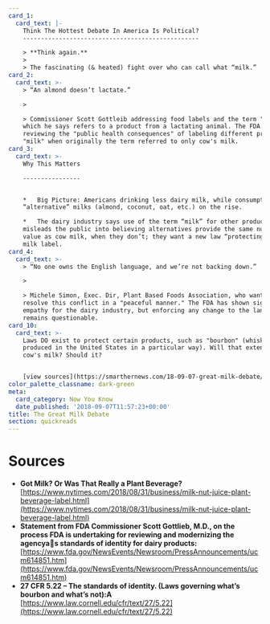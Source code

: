 ```yaml
---
card_1:
  card_text: |-
    Think The Hottest Debate In America Is Political?
    -------------------------------------------------

    > **Think again.**
    > 
    > The fascinating (& heated) fight over who can call what “milk.”
card_2:
  card_text: >-
    > “An almond doesn’t lactate.”

    > 

    > Commissioner Scott Gottleib addressing food labels and the term "milk" -
    which he says refers to a product from a lactating animal. The FDA is
    reviewing the "public health consequences" of labeling different products
    "milk" when originally the term referred to only cow's milk.
card_3:
  card_text: >-
    Why This Matters

    ----------------


    *   Big Picture: Americans drinking less dairy milk, while consumption of
    “alternative” milks (almond, coconut, oat, etc.) on the rise.

    *   The dairy industry says use of the term “milk” for other products
    misleads the public into believing alternatives provide the same nutritional
    value as cow milk, when they don’t; they want a new law “protecting” the
    milk label.
card_4:
  card_text: >-
    > “No one owns the English language, and we’re not backing down.”

    > 

    > Michele Simon, Exec. Dir, Plant Based Foods Association, who wants to
    resolve this conflict in a "peaceful manner." The FDA has shown signs of
    empathy for the dairy industry, but enforcing any change to the language
    remains questionable.
card_10:
  card_text: >-
    Laws DO exist to protect certain products, such as "bourbon" (whiskey
    produced in the United States in a particular way). Will that extend to
    cow's milk? Should it?


    [view sources](https://smarthernews.com/18-09-07-great-milk-debate/)
color_palette_classname: dark-green
meta:
  card_category: Now You Know
  date_published: '2018-09-07T11:57:23+00:00'
title: The Great Milk Debate
section: quickreads
---
```

Sources
=======

*   **Got Milk? Or Was That Really a Plant Beverage?**  
    [https://www.nytimes.com/2018/08/31/business/milk-nut-juice-plant-beverage-label.html](https://www.nytimes.com/2018/08/31/business/milk-nut-juice-plant-beverage-label.html)
*   **Statement from FDA Commissioner Scott Gottlieb, M.D., on the process FDA is undertaking for reviewing and modernizing the agencyas standards of identity for dairy products:**  
    [https://www.fda.gov/NewsEvents/Newsroom/PressAnnouncements/ucm614851.htm](https://www.fda.gov/NewsEvents/Newsroom/PressAnnouncements/ucm614851.htm)
*   **27 CFR 5.22 – The standards of identity. (Laws governing what’s bourbon and what’s not):A**  
    [https://www.law.cornell.edu/cfr/text/27/5.22](https://www.law.cornell.edu/cfr/text/27/5.22)